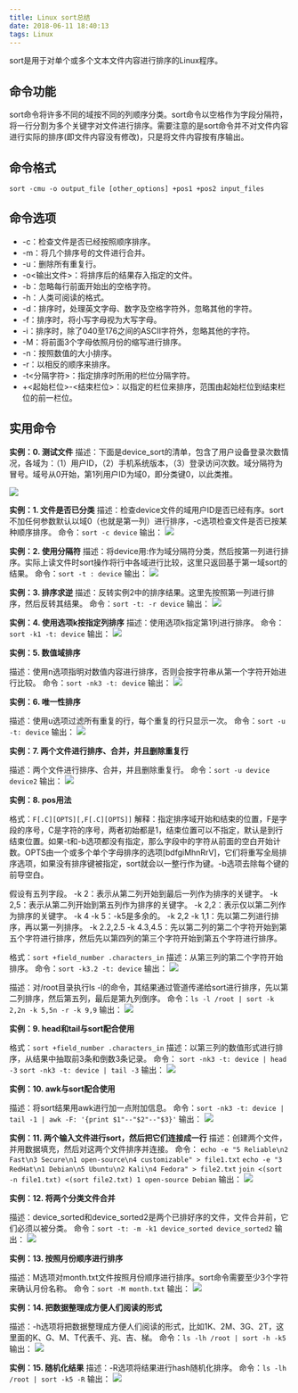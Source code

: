 ```yaml
---
title: Linux sort总结
date: 2018-06-11 18:40:13
tags: Linux
---
```


sort是用于对单个或多个文本文件内容进行排序的Linux程序。

<!-- more -->
## 命令功能

sort命令将许多不同的域按不同的列顺序分类。sort命令以空格作为字段分隔符，将一行分割为多个关键字对文件进行排序。需要注意的是sort命令并不对文件内容进行实际的排序(即文件内容没有修改)，只是将文件内容按有序输出。

## 命令格式

`sort -cmu -o output_file [other_options] +pos1 +pos2 input_files`

## 命令选项

- -c：检查文件是否已经按照顺序排序。
- -m：将几个排序号的文件进行合并。
- -u：删除所有重复行。
- -o<输出文件>：将排序后的结果存入指定的文件。
- -b：忽略每行前面开始出的空格字符。
- -h：人类可阅读的格式。
- -d：排序时，处理英文字母、数字及空格字符外，忽略其他的字符。
- -f：排序时，将小写字母视为大写字母。
- -i：排序时，除了040至176之间的ASCII字符外，忽略其他的字符。
- -M：将前面3个字母依照月份的缩写进行排序。
- -n：按照数值的大小排序。
- -r：以相反的顺序来排序。
- -t<分隔字符>：指定排序时所用的栏位分隔字符。
- +<起始栏位>-<结束栏位>：以指定的栏位来排序，范围由起始栏位到结束栏位的前一栏位。


## 实用命令

**实例：0. 测试文件**
描述：下面是device_sort的清单，包含了用户设备登录次数情况，各域为：（1）用户ID，（2）手机系统版本，（3）登录访问次数。域分隔符为冒号。域号从0开始，第1列用户ID为域0，即分类键0，以此类推。

![](http://pabfn7ecx.bkt.clouddn.com/sort/sort-origin-file.png)


**实例：1. 文件是否已分类**
描述：检查device文件的域用户ID是否已经有序。sort不加任何参数默认以域0（也就是第一列）进行排序，-c选项检查文件是否已按某种顺序排序。
命令：`sort -c device` 
输出：
![](http://pabfn7ecx.bkt.clouddn.com/sort/sort-origin-file.png)


**实例：2. 使用分隔符**
描述：将device用:作为域分隔符分类，然后按第一列进行排序。实际上读文件时sort操作将行中各域进行比较，这里只返回基于第一域sort的结果。
命令：`sort -t : device` 
输出：
![](http://pabfn7ecx.bkt.clouddn.com/sort/sort-t.png)

**实例：3. 排序求逆**
描述：反转实例2中的排序结果。这里先按照第一列进行排序，然后反转其结果。
命令：`sort -t: -r device` 
输出：
![](http://pabfn7ecx.bkt.clouddn.com/sort/sort-r.png)


**实例：4.  使用选项k按指定列排序**
描述：使用选项k指定第1列进行排序。
命令：`sort -k1 -t: device` 
输出：
![](http://pabfn7ecx.bkt.clouddn.com/sort/sort-k.png)


**实例：5. 数值域排序**

描述：使用n选项指明对数值内容进行排序，否则会按字符串从第一个字符开始进行比较。
命令：`sort -nk3 -t: device` 
输出：
![](http://pabfn7ecx.bkt.clouddn.com/sort/sort-n.png)


**实例：6. 唯一性排序**

描述：使用u选项过滤所有重复的行，每个重复的行只显示一次。
命令：`sort -u -t: device` 
输出：
![](http://pabfn7ecx.bkt.clouddn.com/sort/sort-u.png)

**实例：7. 两个文件进行排序、合并，并且删除重复行**

描述：两个文件进行排序、合并，并且删除重复行。
命令：`sort -u device device2`
输出：
![](http://pabfn7ecx.bkt.clouddn.com/sort/sort-u-merge.png)


**实例：8. pos用法**

格式：`F[.C][OPTS][,F[.C][OPTS]]`
解释：指定排序域开始和结束的位置，F是字段的序号，C是字符的序号，两者初始都是1，结束位置可以不指定，默认是到行结束位置。如果-t和-b选项都没有指定，那么字段中的字符从前面的空白开始计数。OPTS由一个或多个单个字母排序的选项[bdfgiMhnRrV]，它们将重写全局排序选项，如果没有排序键被指定，sort就会以一整行作为键。-b选项去除每个键的前导空白。

假设有五列字段。
-k 2：表示从第二列开始到最后一列作为排序的关键字。
-k 2,5：表示从第二列开始到第五列作为排序的关键字。
-k 2,2：表示仅以第二列作为排序的关键字。
-k 4 -k 5：-k5是多余的。
-k 2,2 -k 1,1：先以第二列进行排序，再以第一列排序。
-k 2.2,2.5 -k 4.3,4.5：先以第二列的第二个字符开始到第五个字符进行排序，然后先以第四列的第三个字符开始到第五个字符进行排序。

格式：`sort +field_number .characters_in`
描述：从第三列的第二个字符开始排序。
命令：`sort -k3.2 -t: device` 
输出：
![](http://pabfn7ecx.bkt.clouddn.com/sort/sort-pos.png)

描述：对/root目录执行ls -l的命令，其结果通过管道传递给sort进行排序，先以第二列排序，然后第五列，最后是第九列倒序。
命令：`ls -l /root | sort -k 2,2n -k 5,5n -r -k 9,9`
输出：
![](http://pabfn7ecx.bkt.clouddn.com/sort/sort-k-pos.png)


**实例：9. head和tail与sort配合使用**

格式：`sort +field_number .characters_in`
描述：以第三列的数值形式进行排序，从结果中抽取前3条和倒数3条记录。
命令：
`sort -nk3 -t: device | head -3` 
`sort -nk3 -t: device | tail -3`
输出：
![](http://pabfn7ecx.bkt.clouddn.com/sort/sort-head-tail.png)

**实例：10. awk与sort配合使用**

描述：将sort结果用awk进行加一点附加信息。
命令：`sort -nk3 -t: device | tail -1 | awk -F: '{print $1"--"$2"--"$3}'`
输出：
![](http://pabfn7ecx.bkt.clouddn.com/sort/sort-awk.png)

**实例：11. 两个输入文件进行sort，然后把它们连接成一行**
描述：创建两个文件，并用数据填充，然后对这两个文件排序并连接。
命令：
`echo -e "5 Reliable\n2 Fast\n3 Secure\n1 open-source\n4 customizable" > file1.txt`
`echo -e "3 RedHat\n1 Debian\n5 Ubuntu\n2 Kali\n4 Fedora" > file2.txt`
`join <(sort -n file1.txt) <(sort file2.txt)
1 open-source Debian`
输出：
![](http://pabfn7ecx.bkt.clouddn.com/sort/sort-join.png)


**实例：12. 将两个分类文件合并**

描述：device_sorted和device_sorted2是两个已排好序的文件，文件合并前，它们必须以被分类。
命令：`sort -t: -m -k1 device_sorted device_sorted2`
输出：
![](http://pabfn7ecx.bkt.clouddn.com/sort/sort-merge.png)


**实例：13. 按照月份顺序进行排序**

描述：M选项对month.txt文件按照月份顺序进行排序。sort命令需要至少3个字符来确认月份名称。
命令：`sort -M month.txt`
输出：
![](http://pabfn7ecx.bkt.clouddn.com/sort/sort-M.png)

**实例：14. 把数据整理成方便人们阅读的形式**

描述：-h选项将把数据整理成方便人们阅读的形式，比如1K、2M、3G、2T，这里面的K、G、M、T代表千、兆、吉、梯。
命令：`ls -lh /root | sort -h -k5`
输出：
![](http://pabfn7ecx.bkt.clouddn.com/sort/sort-h.png)

**实例：15. 随机化结果**
描述：-R选项将结果进行hash随机化排序。
命令：`ls -lh /root | sort -k5 -R`
输出：
![](http://pabfn7ecx.bkt.clouddn.com/sort/sort-Random.png)




